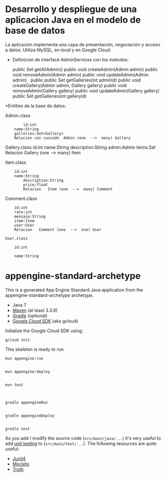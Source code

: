 Desarrollo y despliegue de una aplicacion Java en el modelo de base de datos
============================================================================

La aplicación implementa una capa de presentación, negociación y acceso a datos.
Utiliza MySQL, en local y en Google Cloud.

* Definicion de interface AdminServices con los metodos:

	public Set<Admin> getAllAdmin()
	public void createAdmin(Admin admin)
        public void removeAdmin(Admin admin)
        public void updateAdmin(Admin admin)
        public public Set<Gallery> getGalleries(int adminId)
        public void createGallery(Admin admin, Gallery gallery)
        public void removeAdmin(Gallery gallery)
	public void updateAdmin(Gallery gallery)
	public Set<Item> getGalleries(int galleryId)



*Entities de la base de datos:

	
Admin.class
           
     		id:int
		name:String
		galleries:Set<Gallery>
		Relacion con cascade  Admin (one  -->  many) Gallery
	
Gallery.class
		id:int
    		name:String
    		description:String
    		admin:Admin
    		items:Set<Item>
    		Relacion   Gallery (one  -->  many) Item
	
Item.class    		
    
		id:int
		name:String
    		description:String
    		price:float
    		Relacion   Item (one  -->  many) Comment
		
Comment.class
    
		id:int    
		rate:int
		mensaje:String    
		item:item    
		user:User    
		Relacion   Comment (one  -->  one) User

	User.class
    
		id:int
    
		name:String




appengine-standard-archetype
============================

This is a generated App Engine Standard Java application from the appengine-standard-archetype archetype.


* Java 7
* [Maven](https://maven.apache.org/download.cgi) (at least 3.3.9)
* [Gradle](https://gradle.org/gradle-download/) (optional)
* [Google Cloud SDK](https://cloud.google.com/sdk/) (aka gcloud)

Initialize the Google Cloud SDK using:

    gcloud init

This skeleton is ready to run.



    mvn appengine:run


    mvn appengine:deploy


    mvn test



    gradle appengineRun


    gradle appengineDeploy


    gradle test


As you add / modify the source code (`src/main/java/...`) it's very useful to add [unit testing](https://cloud.google.com/appengine/docs/java/tools/localunittesting)
to (`src/main/test/...`).  The following resources are quite useful:

* [Junit4](http://junit.org/junit4/)
* [Mockito](http://mockito.org/)
* [Truth](http://google.github.io/truth/)
